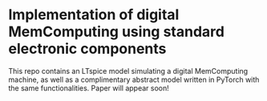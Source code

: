 # Implementation of digital MemComputing using standard electronic components
This repo contains an LTspice model simulating a digital MemComputing machine, as well as a complimentary abstract model written in PyTorch with the same functionalities. 
Paper will appear soon!
